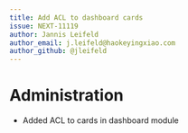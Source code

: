 ```yaml
---
title: Add ACL to dashboard cards
issue: NEXT-11119
author: Jannis Leifeld
author_email: j.leifeld@haokeyingxiao.com 
author_github: @jleifeld
---
```

# Administration
* Added ACL to cards in dashboard module
